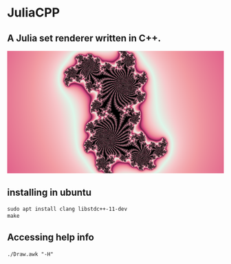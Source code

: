 # JuliaCPP
## A Julia set renderer written in C++.

![Default image. Converted to PNG via ffmpeg](default_img.png)

## installing in ubuntu

```
sudo apt install clang libstdc++-11-dev
make
```

## Accessing help info

`./Draw.awk "-H"`